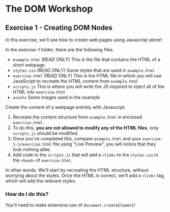 # The DOM Workshop

## Exercise 1 - Creating DOM Nodes

In this exercise, we'll see how to create web pages using Javascript alone!

In the exercise-1 folder, there are the following files.

- `example.html` (READ ONLY) This is the file that contains the HTML of a short webpage.
- `styles.css` (READ ONLY) Some styles that are used in `example.html`
- `exercise.html` (READ ONLY) This is the HTML file in which you will use JavaScript to recreate the HTML content from `example.html`
- `scripts.js` This is where you will write the JS required to inject all of the HTML into `exercise.html`
- `assets` Some images used in the example

Create the content of a webpage entirely with Javascript.

1. Recreate the content structure from `example.html` in enclosed `exercise.html`.
2. To do this, **you are not allowed to modify any of the HTML files**, only `scripts.js` should be modified.
3. Once you've completed this, compare `example.html` and your `exercise-1-1/exercise.html` file using "Live Preview", you will notice that they look nothing alike.
4. Add code to the `scripts.js` that will add a `<link>` to the `styles.css` in the `<head>` of `exercise.html`.

In other words: We'll start by recreating the HTML structure, without worrying about the styles. Once the HTML is correct, we'll add a `<link>` tag, which will add the relevant styles.

### How do I do this?

You'll need to make extensive use of `document.createElement`!
